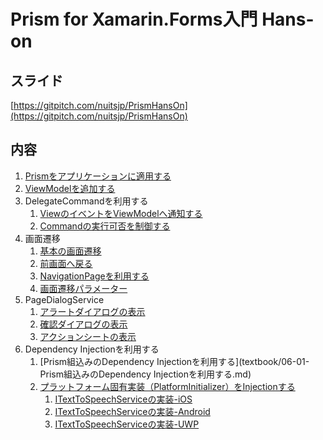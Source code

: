 # Prism for Xamarin.Forms入門 Hans-on

## スライド

[https://gitpitch.com/nuitsjp/PrismHansOn](https://gitpitch.com/nuitsjp/PrismHansOn)

## 内容
1. [Prismをアプリケーションに適用する](textbook/01-Prismをアプリケーションに適用する.md)
2. [ViewModelを追加する](textbook/02-ViewModelを追加する.md)  
3. DelegateCommandを利用する  
    1. [ViewのイベントをViewModelへ通知する](textbook/03-01-ViewのイベントをViewModelへ通知する.md)  
    1. [Commandの実行可否を制御する](textbook/03-02-Commandの実行可否を制御する.md)
4. 画面遷移
    1. [基本の画面遷移](textbook/04-01-基本の画面遷移.md)
    1. [前画面へ戻る](textbook/04-02-前画面へ戻る.md)  
    1. [NavigationPageを利用する](textbook/04-03-NavigationPageを利用する.md)  
    1. [画面遷移パラメーター](textbook/04-04-画面遷移パラメーター.md)
5. PageDialogService  
    1. [アラートダイアログの表示](textbook/05-01-アラートダイアログの表示.md)
    1. [確認ダイアログの表示](textbook/05-02-確認ダイアログの表示.md)
    1. [アクションシートの表示](textbook/05-03-アクションシートの表示.md)
6. Dependency Injectionを利用する
    1. [Prism組込みのDependency Injectionを利用する](textbook/06-01-Prism組込みのDependency Injectionを利用する.md)  
    1. [プラットフォーム固有実装（PlatformInitializer）をInjectionする](06-02-プラットフォーム固有実装（PlatformInitializer）をInjectionする.md)
        1. [ITextToSpeechServiceの実装-iOS](06-02-01-ITextToSpeechServiceの実装-iOS.md)
        1. [ITextToSpeechServiceの実装-Android](06-02-02-ITextToSpeechServiceの実装-Android.md)
        1. [ITextToSpeechServiceの実装-UWP](06-02-03-ITextToSpeechServiceの実装-UWP.md)
        